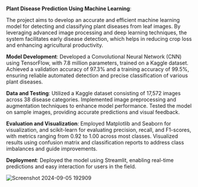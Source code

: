 **Plant Disease Prediction Using Machine Learning**:

The project aims to develop an accurate and efficient machine learning model for detecting and classifying plant diseases from leaf images. By leveraging advanced image processing and deep learning techniques, the system facilitates early disease detection, which helps in reducing crop loss and enhancing agricultural productivity.

**Model Development**: Developed a Convolutional Neural Network (CNN) using TensorFlow, with 7.8 million parameters, trained on a Kaggle dataset. Achieved a validation accuracy of 97.3% and a training accuracy of 99.5%, ensuring reliable automated detection and precise classification of various plant diseases.

**Data and Testing**: Utilized a Kaggle dataset consisting of 17,572 images across 38 disease categories. Implemented image preprocessing and augmentation techniques to enhance model performance. Tested the model on sample images, providing accurate predictions and visual feedback.

**Evaluation and Visualization**: Employed Matplotlib and Seaborn for visualization, and scikit-learn for evaluating precision, recall, and F1-scores, with metrics ranging from 0.92 to 1.00 across most classes. Visualized results using confusion matrix and classification reports to address class imbalances and guide improvements.

**Deployment**: Deployed the model using Streamlit, enabling real-time predictions and easy interaction for users in the field.

![Screenshot 2024-09-05 192909](https://github.com/user-attachments/assets/18889339-0b79-49ea-9f35-986a557f2b04)

